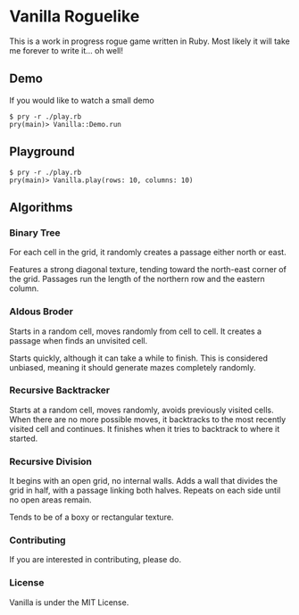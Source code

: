 # Vanilla Roguelike

This is a work in progress rogue game written in Ruby.
Most likely it will take me forever to write it... oh well!

## Demo

If you would like to watch a small demo


```
$ pry -r ./play.rb
pry(main)> Vanilla::Demo.run

```

## Playground

```
$ pry -r ./play.rb
pry(main)> Vanilla.play(rows: 10, columns: 10)

```

## Algorithms

### Binary Tree

For each cell in the grid, it randomly creates a passage either north or east.

Features a strong diagonal texture, tending toward the north-east corner of the grid.
Passages run the length of the northern row and the eastern column.

### Aldous Broder

Starts in a random cell, moves randomly from cell to cell.
It creates a passage when finds an unvisited cell.

Starts quickly, although it can take a while to finish.
This is considered unbiased, meaning it should generate mazes completely randomly.

### Recursive Backtracker

Starts at a random cell, moves randomly, avoids previously visited cells.
When there are no more possible moves, it backtracks to the most recently visited cell and continues.
It finishes when it tries to backtrack to where it started.

### Recursive Division

It begins with an open grid, no internal walls.
Adds a wall that divides the grid in half, with a passage linking both halves.
Repeats on each side until no open areas remain.

Tends to be of a boxy or rectangular texture.


### Contributing

If you are interested in contributing, please do.


### License

Vanilla is under the MIT License.
